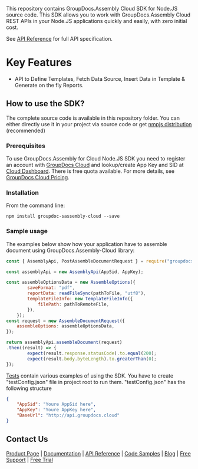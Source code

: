 This repository contains GroupDocs.Assembly Cloud SDK for Node.JS source code. This SDK allows you to work with GroupDocs.Assembly Cloud REST APIs in your Node.JS applications quickly and easily, with zero initial cost.

See [API Reference](https://apireference.groupdocs.cloud/assembly) for full API specification.

# Key Features
* API to Define Templates, Fetch Data Source, Insert Data in Template & Generate on the fly Reports.

## How to use the SDK?
The complete source code is available in this repository folder. You can either directly use it in your project via source code or get [nmpjs distribution](https://www.npmjs.com/package/groupdoc-sassembly-cloud) (recommended)

### Prerequisites

To use GroupDocs.Assembly for Cloud Node.JS SDK you need to register an account with [GroupDocs Cloud](https://www.groupdocs.cloud/) and lookup/create App Key and SID at [Cloud Dashboard](https://dashboard.groupdocs.cloud/applications). There is free quota available. For more details, see [GroupDocs Cloud Pricing](https://purchase.groupdocs.cloud/pricing).

### Installation

From the command line:

	npm install groupdoc-sassembly-cloud --save

### Sample usage

The examples below show how your application have to assemble document using GroupDocs.Assembly-Cloud library:
``` js
const { AssemblyApi, PostAssembleDocumentRequest } = require("groupdocs-assembly-cloud");

const assemblyApi = new AssemblyApi(AppSid, AppKey);

const assembleOptionsData = new AssembleOptions({ 
        saveFormat: "pdf", 
        reportData: readFileSync(pathToFile, "utf8"),
        templateFileInfo: new TemplateFileInfo({
            filePath: pathToRemoteFile,
        }),
    });
const request = new AssembleDocumentRequest({
    assembleOptions: assembleOptionsData,
});

return assemblyApi.assembleDocument(request)
.then((result) => {
        expect(result.response.statusCode).to.equal(200);
        expect(result.body.byteLength).to.greaterThan(0);
});


```

[Tests](test) contain various examples of using the SDK. You have to create "testConfig.json" file in project root to run them.
"testConfig.json" has the following structure
``` json
{
    "AppSid": "Youre AppSid here",
    "AppKey": "Youre AppKey here",
    "BaseUrl": "http://api.groupdocs.cloud"
}
```
## Contact Us
[Product Page](https://products.groupdocs.cloud/assembly/nodejs) | [Documentation](https://docs.groupdocs.cloud/display/assemblycloud/Home) | [API Reference](https://apireference.groupdocs.cloud/assembly/) | [Code Samples](https://github.com/groupdocs-assembly-cloud/groupdocs-assembly-cloud-node) | [Blog](https://blog.groupdocs.cloud/category/assembly/) | [Free Support](https://forum.groupdocs.cloud/c/assembly) | [Free Trial](https://dashboard.groupdocs.cloud/applications)
